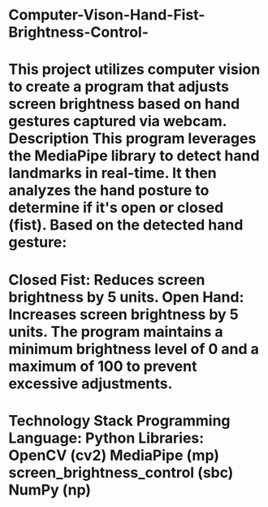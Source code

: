 # Computer-Vison-Hand-Fist-Brightness-Control-
This project utilizes computer vision to create a program that adjusts screen brightness based on hand gestures captured via webcam.
Description
This program leverages the MediaPipe library to detect hand landmarks in real-time. It then analyzes the hand posture to determine if it's open or closed (fist). Based on the detected hand gesture:
=

Closed Fist: Reduces screen brightness by 5 units.
Open Hand: Increases screen brightness by 5 units.
The program maintains a minimum brightness level of 0 and a maximum of 100 to prevent excessive adjustments.
=

Technology Stack
Programming Language: Python
Libraries:
OpenCV (cv2)
MediaPipe (mp)
screen_brightness_control (sbc)
NumPy (np)
=
